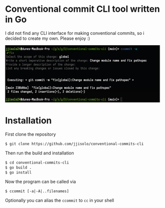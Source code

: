 # Conventional commit CLI tool written in Go
I did not find any CLI interface for making conventional commits, so i decided to create my own. Please enjoy :)

![application screenshot](https://github.com/jjisolo/conventional-commits-cli/blob/main/screenshot.png)

# Installation

First clone the repository
```
$ git clone https://github.com/jjisolo/conventional-commits-cli
```

Then run the build and installation
```
$ cd conventional-commits-cli
$ go build .
$ go install
```
Now the program can be called via
```
$ ccommit [-a|-A|..filenames]
```

Optionally you can alias the ```ccommit``` to ``cc`` in your shell


